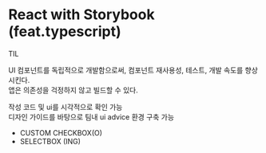 # React with Storybook (feat.typescript)

TIL

UI 컴포넌트를 독립적으로 개발함으로써, 컴포넌트 재사용성, 테스트, 개발 속도를 향상시킨다. <br />
앱은 의존성을 걱정하지 않고 빌드할 수 있다.<br />

작성 코드 및 ui를 시각적으로 확인 가능<br />
디자인 가이드를 바탕으로 팀내 ui advice 환경 구축 가능<br />

- CUSTOM CHECKBOX(O)
- SELECTBOX (ING)

